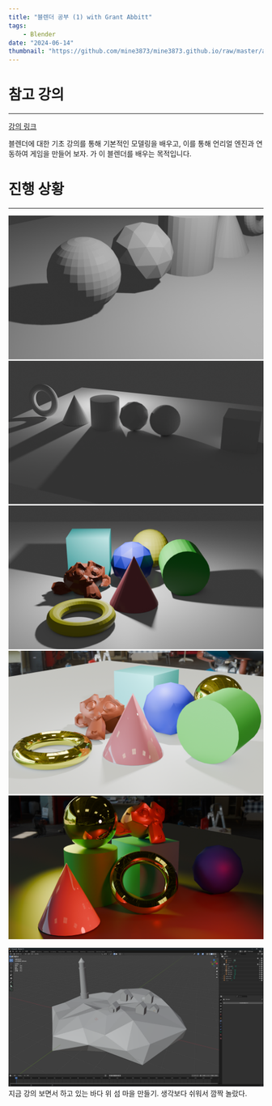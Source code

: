 ```yaml
---
title: "블렌더 공부 (1) with Grant Abbitt"
tags:
    - Blender
date: "2024-06-14"
thumbnail: "https://github.com/mine3873/mine3873.github.io/raw/master/assets/img/pages/blender/LightTest.png"
---
```

# 참고 강의
---
[강의 링크](https://www.udemy.com/course/blender-tutorial-korean/?couponCode=OF52424)


블렌더에 대한 기초 강의를 통해 기본적인 모델링을 배우고, 이를 통해 언리얼 엔진과 연동하여 게임을 만들어 보자. 가 이 블렌더를 배우는 목적입니다. 

# 진행 상황
---
![RenderingTestWithEevee](https://github.com/mine3873/mine3873.github.io/raw/master/assets/img/pages/blender/testRendering.png)
![RenderingTestWithEevee](https://github.com/mine3873/mine3873.github.io/raw/master/assets/img/pages/blender/CycleRendering.png)
![MetarialTest](https://github.com/mine3873/mine3873.github.io/raw/master/assets/img/pages/blender/MetarialTest.png)
![MetarialTestWithBackground](https://github.com/mine3873/mine3873.github.io/raw/master/assets/img/pages/blender/MetarialTest_2.png)
![LightTest](https://github.com/mine3873/mine3873.github.io/raw/master/assets/img/pages/blender/LightTest.png)

![screenshotWithcurrentStudying](https://github.com/mine3873/mine3873.github.io/raw/master/assets/img/pages/blender/screentshot_20240614.png)
지금 강의 보면서 하고 있는 바다 위 섬 마을 만들기. 생각보다 쉬워서 깜짝 놀랐다.
